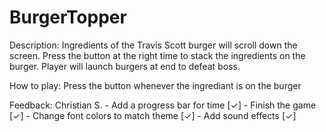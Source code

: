# BurgerTopper

Description: 
	Ingredients of the Travis Scott burger will scroll down the screen. 
	Press the button at the right time to stack the ingredients on the burger. 
	Player will launch burgers at end to defeat boss. 
	
How to play:
	Press the button whenever the ingrediant is on the burger
	
Feedback:
	Christian S.
	- Add a progress bar for time [✓]
	- Finish the game [✓]
	- Change font colors to match theme [✓]
	- Add sound effects [✓]
